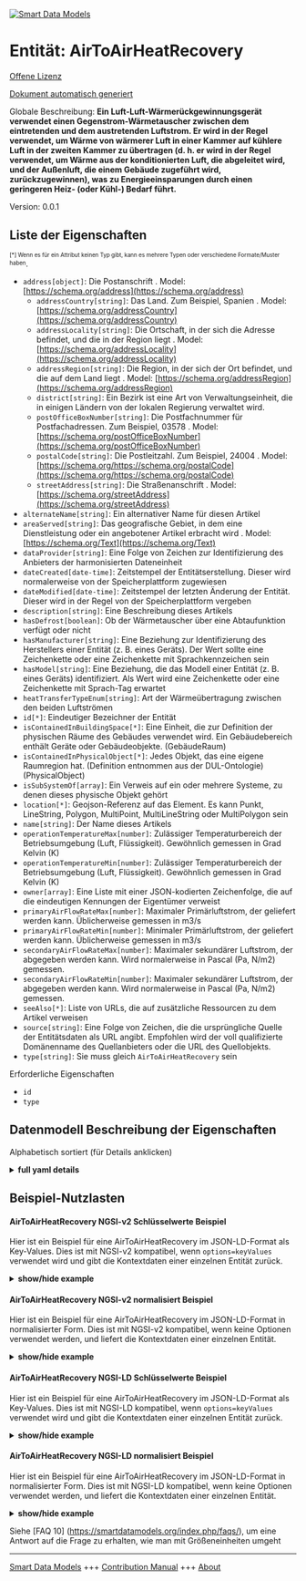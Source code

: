<!-- 10-Header -->    
[![Smart Data Models](https://smartdatamodels.org/wp-content/uploads/2022/01/SmartDataModels_logo.png "Logo")](https://smartdatamodels.org)    
Entität: AirToAirHeatRecovery    
=============================<!-- /10-Header -->    
<!-- 15-License -->    
[Offene Lizenz](https://github.com/smart-data-models//dataModel.S4BLDG/blob/master/AirToAirHeatRecovery/LICENSE.md)    
[Dokument automatisch generiert](https://docs.google.com/presentation/d/e/2PACX-1vTs-Ng5dIAwkg91oTTUdt8ua7woBXhPnwavZ0FxgR8BsAI_Ek3C5q97Nd94HS8KhP-r_quD4H0fgyt3/pub?start=false&loop=false&delayms=3000#slide=id.gb715ace035_0_60)    
<!-- /15-License -->    
<!-- 20-Description -->    
Globale Beschreibung: **Ein Luft-Luft-Wärmerückgewinnungsgerät verwendet einen Gegenstrom-Wärmetauscher zwischen dem eintretenden und dem austretenden Luftstrom. Er wird in der Regel verwendet, um Wärme von wärmerer Luft in einer Kammer auf kühlere Luft in der zweiten Kammer zu übertragen (d. h. er wird in der Regel verwendet, um Wärme aus der konditionierten Luft, die abgeleitet wird, und der Außenluft, die einem Gebäude zugeführt wird, zurückzugewinnen), was zu Energieeinsparungen durch einen geringeren Heiz- (oder Kühl-) Bedarf führt.**    
Version: 0.0.1    
<!-- /20-Description -->    
<!-- 30-PropertiesList -->    
## Liste der Eigenschaften    
<sup><sub>[*] Wenn es für ein Attribut keinen Typ gibt, kann es mehrere Typen oder verschiedene Formate/Muster haben</sub></sup>.    
- `address[object]`: Die Postanschrift  . Model: [https://schema.org/address](https://schema.org/address)	- `addressCountry[string]`: Das Land. Zum Beispiel, Spanien  . Model: [https://schema.org/addressCountry](https://schema.org/addressCountry)    
	- `addressLocality[string]`: Die Ortschaft, in der sich die Adresse befindet, und die in der Region liegt  . Model: [https://schema.org/addressLocality](https://schema.org/addressLocality)    
	- `addressRegion[string]`: Die Region, in der sich der Ort befindet, und die auf dem Land liegt  . Model: [https://schema.org/addressRegion](https://schema.org/addressRegion)    
	- `district[string]`: Ein Bezirk ist eine Art von Verwaltungseinheit, die in einigen Ländern von der lokalen Regierung verwaltet wird.      
	- `postOfficeBoxNumber[string]`: Die Postfachnummer für Postfachadressen. Zum Beispiel, 03578  . Model: [https://schema.org/postOfficeBoxNumber](https://schema.org/postOfficeBoxNumber)    
	- `postalCode[string]`: Die Postleitzahl. Zum Beispiel, 24004  . Model: [https://schema.org/https://schema.org/postalCode](https://schema.org/https://schema.org/postalCode)    
	- `streetAddress[string]`: Die Straßenanschrift  . Model: [https://schema.org/streetAddress](https://schema.org/streetAddress)    
- `alternateName[string]`: Ein alternativer Name für diesen Artikel  - `areaServed[string]`: Das geografische Gebiet, in dem eine Dienstleistung oder ein angebotener Artikel erbracht wird  . Model: [https://schema.org/Text](https://schema.org/Text)- `dataProvider[string]`: Eine Folge von Zeichen zur Identifizierung des Anbieters der harmonisierten Dateneinheit  - `dateCreated[date-time]`: Zeitstempel der Entitätserstellung. Dieser wird normalerweise von der Speicherplattform zugewiesen  - `dateModified[date-time]`: Zeitstempel der letzten Änderung der Entität. Dieser wird in der Regel von der Speicherplattform vergeben  - `description[string]`: Eine Beschreibung dieses Artikels  - `hasDefrost[boolean]`: Ob der Wärmetauscher über eine Abtaufunktion verfügt oder nicht  - `hasManufacturer[string]`: Eine Beziehung zur Identifizierung des Herstellers einer Entität (z. B. eines Geräts). Der Wert sollte eine Zeichenkette oder eine Zeichenkette mit Sprachkennzeichen sein  - `hasModel[string]`: Eine Beziehung, die das Modell einer Entität (z. B. eines Geräts) identifiziert. Als Wert wird eine Zeichenkette oder eine Zeichenkette mit Sprach-Tag erwartet  - `heatTransferTypeEnum[string]`: Art der Wärmeübertragung zwischen den beiden Luftströmen  - `id[*]`: Eindeutiger Bezeichner der Entität  - `isContainedInBuildingSpace[*]`: Eine Einheit, die zur Definition der physischen Räume des Gebäudes verwendet wird. Ein Gebäudebereich enthält Geräte oder Gebäudeobjekte. (GebäudeRaum)  - `isContainedInPhysicalObject[*]`: Jedes Objekt, das eine eigene Raumregion hat.  (Definition entnommen aus der DUL-Ontologie) (PhysicalObject)  - `isSubSystemOf[array]`: Ein Verweis auf ein oder mehrere Systeme, zu denen dieses physische Objekt gehört  - `location[*]`: Geojson-Referenz auf das Element. Es kann Punkt, LineString, Polygon, MultiPoint, MultiLineString oder MultiPolygon sein  - `name[string]`: Der Name dieses Artikels  - `operationTemperatureMax[number]`: Zulässiger Temperaturbereich der Betriebsumgebung (Luft, Flüssigkeit). Gewöhnlich gemessen in Grad Kelvin (K)  - `operationTemperatureMin[number]`: Zulässiger Temperaturbereich der Betriebsumgebung (Luft, Flüssigkeit). Gewöhnlich gemessen in Grad Kelvin (K)  - `owner[array]`: Eine Liste mit einer JSON-kodierten Zeichenfolge, die auf die eindeutigen Kennungen der Eigentümer verweist  - `primaryAirFlowRateMax[number]`: Maximaler Primärluftstrom, der geliefert werden kann. Üblicherweise gemessen in m3/s  - `primaryAirFlowRateMin[number]`: Minimaler Primärluftstrom, der geliefert werden kann. Üblicherweise gemessen in m3/s  - `secondaryAirFlowRateMax[number]`: Maximaler sekundärer Luftstrom, der abgegeben werden kann. Wird normalerweise in Pascal (Pa, N/m2) gemessen.  - `secondaryAirFlowRateMin[number]`: Maximaler sekundärer Luftstrom, der abgegeben werden kann. Wird normalerweise in Pascal (Pa, N/m2) gemessen.  - `seeAlso[*]`: Liste von URLs, die auf zusätzliche Ressourcen zu dem Artikel verweisen  - `source[string]`: Eine Folge von Zeichen, die die ursprüngliche Quelle der Entitätsdaten als URL angibt. Empfohlen wird der voll qualifizierte Domänenname des Quellanbieters oder die URL des Quellobjekts.  - `type[string]`: Sie muss gleich `AirToAirHeatRecovery` sein  <!-- /30-PropertiesList -->    
<!-- 35-RequiredProperties -->    
Erforderliche Eigenschaften    
- `id`  - `type`  <!-- /35-RequiredProperties -->    
<!-- 40-RequiredProperties -->    
<!-- /40-RequiredProperties -->    
<!-- 50-DataModelHeader -->    
## Datenmodell Beschreibung der Eigenschaften    
Alphabetisch sortiert (für Details anklicken)    
<!-- /50-DataModelHeader -->    
<!-- 60-ModelYaml -->    
<details><summary><strong>full yaml details</strong></summary>      
```yaml    
AirToAirHeatRecovery:      
  description: 'An air-to-air heat recovery device employs a counter-flow heat exchanger between inbound and outbound air flow. It is typically used to transfer heat from warmer air in one chamber to cooler air in the second chamber (i.e., typically used to recover heat from the conditioned air being exhausted and the outside air being supplied to a building), resulting in energy savings from reduced heating (or cooling) requirements.'      
  properties:      
    address:      
      description: The mailing address      
      properties:      
        addressCountry:      
          description: 'The country. For example, Spain'      
          type: string      
          x-ngsi:      
            model: https://schema.org/addressCountry      
            type: Property      
        addressLocality:      
          description: 'The locality in which the street address is, and which is in the region'      
          type: string      
          x-ngsi:      
            model: https://schema.org/addressLocality      
            type: Property      
        addressRegion:      
          description: 'The region in which the locality is, and which is in the country'      
          type: string      
          x-ngsi:      
            model: https://schema.org/addressRegion      
            type: Property      
        district:      
          description: 'A district is a type of administrative division that, in some countries, is managed by the local government'      
          type: string      
          x-ngsi:      
            type: Property      
        postOfficeBoxNumber:      
          description: 'The post office box number for PO box addresses. For example, 03578'      
          type: string      
          x-ngsi:      
            model: https://schema.org/postOfficeBoxNumber      
            type: Property      
        postalCode:      
          description: 'The postal code. For example, 24004'      
          type: string      
          x-ngsi:      
            model: https://schema.org/https://schema.org/postalCode      
            type: Property      
        streetAddress:      
          description: The street address      
          type: string      
          x-ngsi:      
            model: https://schema.org/streetAddress      
            type: Property      
        streetNr:      
          description: Number identifying a specific property on a public street      
          type: string      
          x-ngsi:      
            type: Property      
      type: object      
      x-ngsi:      
        model: https://schema.org/address      
        type: Property      
    alternateName:      
      description: An alternative name for this item      
      type: string      
      x-ngsi:      
        type: Property      
    areaServed:      
      description: The geographic area where a service or offered item is provided      
      type: string      
      x-ngsi:      
        model: https://schema.org/Text      
        type: Property      
    dataProvider:      
      description: A sequence of characters identifying the provider of the harmonised data entity      
      type: string      
      x-ngsi:      
        type: Property      
    dateCreated:      
      description: Entity creation timestamp. This will usually be allocated by the storage platform      
      format: date-time      
      type: string      
      x-ngsi:      
        type: Property      
    dateModified:      
      description: Timestamp of the last modification of the entity. This will usually be allocated by the storage platform      
      format: date-time      
      type: string      
      x-ngsi:      
        type: Property      
    description:      
      description: A description of this item      
      type: string      
      x-ngsi:      
        type: Property      
    hasDefrost:      
      description: Whether the heat exchanger has defrost function or not      
      type: boolean      
      x-ngsi:      
        type: Property      
    hasManufacturer:      
      description: 'A relationship identifying the manufacturer of an entity (e.g., device). The value is expected to be a string or a string with language tag'      
      type: string      
      x-ngsi:      
        type: Property      
    hasModel:      
      description: 'A relationship identifying the model of an entity (e.g., device). The value is expected to be a string or a string with language tag'      
      type: string      
      x-ngsi:      
        type: Property      
    heatTransferTypeEnum:      
      description: Type of heat transfer between the two air streams      
      type: string      
      x-ngsi:      
        type: Property      
    id:      
      anyOf:      
        - description: Identifier format of any NGSI entity      
          maxLength: 256      
          minLength: 1      
          pattern: ^[\w\-\.\{\}\$\+\*\[\]`|~^@!,:\\]+$      
          type: string      
          x-ngsi:      
            type: Property      
        - description: Identifier format of any NGSI entity      
          format: uri      
          type: string      
          x-ngsi:      
            type: Property      
      description: Unique identifier of the entity      
      x-ngsi:      
        type: Property      
    isContainedInBuildingSpace:      
      anyOf:      
        - description: Identifier format of any NGSI entity      
          maxLength: 256      
          minLength: 1      
          pattern: ^[\w\-\.\{\}\$\+\*\[\]`|~^@!,:\\]+$      
          type: string      
          x-ngsi:      
            type: Property      
        - description: Identifier format of any NGSI entity      
          format: uri      
          type: string      
          x-ngsi:      
            type: Property      
      description: An entity used to define the physical spaces of the building. A building space contains devices or building objects. (BuildingSpace)      
      x-ngsi:      
        type: Relationship      
    isContainedInPhysicalObject:      
      anyOf:      
        - description: Identifier format of any NGSI entity      
          maxLength: 256      
          minLength: 1      
          pattern: ^[\w\-\.\{\}\$\+\*\[\]`|~^@!,:\\]+$      
          type: string      
          x-ngsi:      
            type: Property      
        - description: Identifier format of any NGSI entity      
          format: uri      
          type: string      
          x-ngsi:      
            type: Property      
      description: Any Object that has a proper space region.  (Definition extracted from DUL ontology) (PhysicalObject)      
      x-ngsi:      
        type: Relationship      
    isSubSystemOf:      
      description: A reference to a system(s) that this Physical Object is part of      
      items:      
        anyOf:      
          - description: Identifier format of any NGSI entity      
            maxLength: 256      
            minLength: 1      
            pattern: ^[\w\-\.\{\}\$\+\*\[\]`|~^@!,:\\]+$      
            type: string      
            x-ngsi:      
              type: Property      
          - description: Identifier format of any NGSI entity      
            format: uri      
            type: string      
            x-ngsi:      
              type: Property      
        description: 'The class of systems, i.e., systems virtually isolated from the environment, whose behaviour and interactions with the environment are modeled. Systems can be connected to other systems. Connected systems interact in some ways. Systems can also have subsystems. Properties of subsystems somehow contribute to the properties of the supersystem. (System)'      
        x-ngsi:      
          type: Relationship      
      type: array      
      x-ngsi:      
        type: Relationship      
    location:      
      description: 'Geojson reference to the item. It can be Point, LineString, Polygon, MultiPoint, MultiLineString or MultiPolygon'      
      oneOf:      
        - description: Geojson reference to the item. Point      
          properties:      
            bbox:      
              items:      
                type: number      
              minItems: 4      
              type: array      
            coordinates:      
              items:      
                type: number      
              minItems: 2      
              type: array      
            type:      
              enum:      
                - Point      
              type: string      
          required:      
            - type      
            - coordinates      
          title: GeoJSON Point      
          type: object      
          x-ngsi:      
            type: GeoProperty      
        - description: Geojson reference to the item. LineString      
          properties:      
            bbox:      
              items:      
                type: number      
              minItems: 4      
              type: array      
            coordinates:      
              items:      
                items:      
                  type: number      
                minItems: 2      
                type: array      
              minItems: 2      
              type: array      
            type:      
              enum:      
                - LineString      
              type: string      
          required:      
            - type      
            - coordinates      
          title: GeoJSON LineString      
          type: object      
          x-ngsi:      
            type: GeoProperty      
        - description: Geojson reference to the item. Polygon      
          properties:      
            bbox:      
              items:      
                type: number      
              minItems: 4      
              type: array      
            coordinates:      
              items:      
                items:      
                  items:      
                    type: number      
                  minItems: 2      
                  type: array      
                minItems: 4      
                type: array      
              type: array      
            type:      
              enum:      
                - Polygon      
              type: string      
          required:      
            - type      
            - coordinates      
          title: GeoJSON Polygon      
          type: object      
          x-ngsi:      
            type: GeoProperty      
        - description: Geojson reference to the item. MultiPoint      
          properties:      
            bbox:      
              items:      
                type: number      
              minItems: 4      
              type: array      
            coordinates:      
              items:      
                items:      
                  type: number      
                minItems: 2      
                type: array      
              type: array      
            type:      
              enum:      
                - MultiPoint      
              type: string      
          required:      
            - type      
            - coordinates      
          title: GeoJSON MultiPoint      
          type: object      
          x-ngsi:      
            type: GeoProperty      
        - description: Geojson reference to the item. MultiLineString      
          properties:      
            bbox:      
              items:      
                type: number      
              minItems: 4      
              type: array      
            coordinates:      
              items:      
                items:      
                  items:      
                    type: number      
                  minItems: 2      
                  type: array      
                minItems: 2      
                type: array      
              type: array      
            type:      
              enum:      
                - MultiLineString      
              type: string      
          required:      
            - type      
            - coordinates      
          title: GeoJSON MultiLineString      
          type: object      
          x-ngsi:      
            type: GeoProperty      
        - description: Geojson reference to the item. MultiLineString      
          properties:      
            bbox:      
              items:      
                type: number      
              minItems: 4      
              type: array      
            coordinates:      
              items:      
                items:      
                  items:      
                    items:      
                      type: number      
                    minItems: 2      
                    type: array      
                  minItems: 4      
                  type: array      
                type: array      
              type: array      
            type:      
              enum:      
                - MultiPolygon      
              type: string      
          required:      
            - type      
            - coordinates      
          title: GeoJSON MultiPolygon      
          type: object      
          x-ngsi:      
            type: GeoProperty      
      x-ngsi:      
        type: GeoProperty      
    name:      
      description: The name of this item      
      type: string      
      x-ngsi:      
        type: Property      
    operationTemperatureMax:      
      description: 'Allowable operation ambient (air, fluid) temperature range. Usually measured in degrees Kelvin (K)'      
      type: number      
      x-ngsi:      
        type: Property      
    operationTemperatureMin:      
      description: 'Allowable operation ambient (air, fluid) temperature range. Usually measured in degrees Kelvin (K)'      
      type: number      
      x-ngsi:      
        type: Property      
    owner:      
      description: A List containing a JSON encoded sequence of characters referencing the unique Ids of the owner(s)      
      items:      
        anyOf:      
          - description: Identifier format of any NGSI entity      
            maxLength: 256      
            minLength: 1      
            pattern: ^[\w\-\.\{\}\$\+\*\[\]`|~^@!,:\\]+$      
            type: string      
            x-ngsi:      
              type: Property      
          - description: Identifier format of any NGSI entity      
            format: uri      
            type: string      
            x-ngsi:      
              type: Property      
        description: Unique identifier of the entity      
        x-ngsi:      
          type: Property      
      type: array      
      x-ngsi:      
        type: Property      
    primaryAirFlowRateMax:      
      description: Maximum primary airflow that can be delivered. Usually measured in m3/s      
      type: number      
      x-ngsi:      
        type: Property      
    primaryAirFlowRateMin:      
      description: Minimum primary airflow that can be delivered. Usually measured in m3/s      
      type: number      
      x-ngsi:      
        type: Property      
    secondaryAirFlowRateMax:      
      description: 'Maximum secondary airflow that can be delivered. Usually measured in Pascals (Pa, N/m2)'      
      type: number      
      x-ngsi:      
        type: Property      
    secondaryAirFlowRateMin:      
      description: 'Maximum secondary airflow that can be delivered. Usually measured in Pascals (Pa, N/m2)'      
      type: number      
      x-ngsi:      
        type: Property      
    seeAlso:      
      description: list of uri pointing to additional resources about the item      
      oneOf:      
        - items:      
            format: uri      
            type: string      
          minItems: 1      
          type: array      
        - format: uri      
          type: string      
      x-ngsi:      
        type: Property      
    source:      
      description: 'A sequence of characters giving the original source of the entity data as a URL. Recommended to be the fully qualified domain name of the source provider, or the URL to the source object'      
      type: string      
      x-ngsi:      
        type: Property      
    type:      
      description: It must be equal to `AirToAirHeatRecovery`      
      enum:      
        - AirToAirHeatRecovery      
      type: string      
      x-ngsi:      
        type: Property      
  required:      
    - id      
    - type      
  type: object      
  x-derived-from: "https://saref.etsi.org/saref4bldg/v1.1.2/#s4bldg:AirToAirHeatRecovery"      
  x-disclaimer: 'Redistribution and use in source and binary forms, with or without modification, are permitted  provided that the license conditions are met. Copyleft (c) 2022 Contributors to Smart Data Models Program'      
  x-license-url: https://github.com/smart-data-models/dataModel.S4BLDG/blob/master/AirToAirHeatRecovery/LICENSE.md      
  x-model-schema: https://smart-data-models.github.com/dataModel.SAREF4BLDG/AirToAirHeatRecovery/schema.json      
  x-model-tags: SAREF AirToAirHeatRecovery      
  x-version: 0.0.1      
```    
</details>      
<!-- /60-ModelYaml -->    
<!-- 70-MiddleNotes -->    
<!-- /70-MiddleNotes -->    
<!-- 80-Examples -->    
## Beispiel-Nutzlasten    
#### AirToAirHeatRecovery NGSI-v2 Schlüsselwerte Beispiel    
Hier ist ein Beispiel für eine AirToAirHeatRecovery im JSON-LD-Format als Key-Values. Dies ist mit NGSI-v2 kompatibel, wenn `options=keyValues` verwendet wird und gibt die Kontextdaten einer einzelnen Entität zurück.    
<details><summary><strong>show/hide example</strong></summary>      
```json  
{  
  "id": "urn:ngsi-ld:AirToAirHeatRecovery:8c59d316-ed05-4b56-bec3-886379421239",  
  "type": "AirToAirHeatRecovery",  
  "hasDefrost": false,  
  "heatTransferTypeEnum": "24/7",  
  "operationTemperatureMax": 0.8198825347384565,  
  "operationTemperatureMin": 0.505815040579818,  
  "primaryAirFlowRateMax": 0.2511282384018223,  
  "primaryAirFlowRateMin": 0.8540184208518826,  
  "secondaryAirFlowRateMax": 0.913617698002923,  
  "secondaryAirFlowRateMin": 0.17456040773539583,  
  "isContainedInBuildingSpace": "urn:ngsi-ld:BuildingSpace:018e6821-b097-4029-9cbb-207ae7e5ddca",  
  "isContainedInPhysicalObject": "urn:ngsi-ld:PhysicalObject:ad795f1c-0754-4877-acc2-2dcc3b337edd",  
  "isSubSystemOf": [  
    "urn:ngsi-ld:System:c92bd8da-e37f-4f64-989b-6007925a053b",  
    "urn:ngsi-ld:System:5642f604-3a36-49c3-b178-3e7b99eca071",  
    "urn:ngsi-ld:System:2f04039b-ef4e-4d61-8232-e786a220b927"  
  ],  
  "hasManufacturer": "AirToAirHeatRecovery Company Inc.",  
  "hasModel": "AirToAirHeatRecovery 0.1.2",  
  "dateCreated": "2023-01-25T18:33:19Z",  
  "dateModified": "2023-01-25T17:11:08Z",  
  "source": "Import",  
  "name": "AirToAirHeatRecovery",  
  "alternateName": "AirToAirHeatRecovery type 2",  
  "description": "AirToAirHeatRecovery of limited AirToAirHeatRecovery types",  
  "dataProvider": "IFC file"  
}  
```  
</details>    
#### AirToAirHeatRecovery NGSI-v2 normalisiert Beispiel    
Hier ist ein Beispiel für eine AirToAirHeatRecovery im JSON-LD-Format in normalisierter Form. Dies ist mit NGSI-v2 kompatibel, wenn keine Optionen verwendet werden, und liefert die Kontextdaten einer einzelnen Entität.    
<details><summary><strong>show/hide example</strong></summary>      
```json  
{  
  "id": "urn:ngsi-ld:AirToAirHeatRecovery:a732b90e-0296-47c9-ab0f-34f6de5edfb4",  
  "type": "AirToAirHeatRecovery",  
  "hasDefrost": {  
    "type": "Boolean",  
    "value": true  
  },  
  "heatTransferTypeEnum": {  
    "type": "Text",  
    "value": "Future"  
  },  
  "operationTemperatureMax": {  
    "type": "Number",  
    "value": 0.9053685058368695  
  },  
  "operationTemperatureMin": {  
    "type": "Number",  
    "value": 0.0225751895192714  
  },  
  "primaryAirFlowRateMax": {  
    "type": "Number",  
    "value": 0.6828734611896666  
  },  
  "primaryAirFlowRateMin": {  
    "type": "Number",  
    "value": 0.48874342661652126  
  },  
  "secondaryAirFlowRateMax": {  
    "type": "Number",  
    "value": 0.36804021603434756  
  },  
  "secondaryAirFlowRateMin": {  
    "type": "Number",  
    "value": 0.28401066550404996  
  },  
  "isContainedInBuildingSpace": {  
    "type": "Text",  
    "value": "urn:ngsi-ld:BuildingSpace:2058c38a-eb2e-4001-af3f-9a93effd41ac"  
  },  
  "isContainedInPhysicalObject": {  
    "type": "Text",  
    "value": "urn:ngsi-ld:PhysicalObject:ea1b1b2c-cb04-429d-bf2c-ca99e7f3f005"  
  },  
  "isSubSystemOf": {  
    "type": "StructuredValue",  
    "value": [  
      "urn:ngsi-ld:System:123d10ff-2c3a-40f4-9fd0-07851a7d7a3c",  
      "urn:ngsi-ld:System:90a762d4-7eed-4d5a-8a0d-a4676773917f",  
      "urn:ngsi-ld:System:b9899a7a-dc77-43a1-a0df-5a4134af3004"  
    ]  
  },  
  "hasManufacturer": {  
    "type": "Text",  
    "value": "AirToAirHeatRecovery Company Inc."  
  },  
  "hasModel": {  
    "type": "Text",  
    "value": "AirToAirHeatRecovery 0.1.2"  
  },  
  "dateCreated": {  
    "type": "DateTime",  
    "value": "2023-01-26T00:34:42.9211606+01:00"  
  },  
  "dateModified": {  
    "type": "DateTime",  
    "value": "2023-01-26T13:58:25.8715515+01:00"  
  },  
  "source": {  
    "type": "Text",  
    "value": "Import"  
  },  
  "name": {  
    "type": "Text",  
    "value": "AirToAirHeatRecovery"  
  },  
  "alternateName": {  
    "type": "Text",  
    "value": "AirToAirHeatRecovery type 2"  
  },  
  "description": {  
    "type": "Text",  
    "value": "AirToAirHeatRecovery of limited AirToAirHeatRecovery types"  
  },  
  "dataProvider": {  
    "type": "Text",  
    "value": "IFC file"  
  }  
}  
```  
</details>    
#### AirToAirHeatRecovery NGSI-LD Schlüsselwerte Beispiel    
Hier ist ein Beispiel für eine AirToAirHeatRecovery im JSON-LD-Format als Key-Values. Dies ist mit NGSI-LD kompatibel, wenn `options=keyValues` verwendet wird und gibt die Kontextdaten einer einzelnen Entität zurück.    
<details><summary><strong>show/hide example</strong></summary>      
```json  
{  
  "id": "urn:ngsi-ld:AirToAirHeatRecovery:8c59d316-ed05-4b56-bec3-886379421239",  
  "type": "AirToAirHeatRecovery",  
  "hasDefrost": false,  
  "heatTransferTypeEnum": "24/7",  
  "operationTemperatureMax": 0.8198825347384565,  
  "operationTemperatureMin": 0.505815040579818,  
  "primaryAirFlowRateMax": 0.2511282384018223,  
  "primaryAirFlowRateMin": 0.8540184208518826,  
  "secondaryAirFlowRateMax": 0.913617698002923,  
  "secondaryAirFlowRateMin": 0.17456040773539583,  
  "isContainedInBuildingSpace": "urn:ngsi-ld:BuildingSpace:018e6821-b097-4029-9cbb-207ae7e5ddca",  
  "isContainedInPhysicalObject": "urn:ngsi-ld:PhysicalObject:ad795f1c-0754-4877-acc2-2dcc3b337edd",  
  "isSubSystemOf": [  
    "urn:ngsi-ld:System:c92bd8da-e37f-4f64-989b-6007925a053b",  
    "urn:ngsi-ld:System:5642f604-3a36-49c3-b178-3e7b99eca071",  
    "urn:ngsi-ld:System:2f04039b-ef4e-4d61-8232-e786a220b927"  
  ],  
  "hasManufacturer": "AirToAirHeatRecovery Company Inc.",  
  "hasModel": "AirToAirHeatRecovery 0.1.2",  
  "dateCreated": "2023-01-25T18:33:19Z",  
  "dateModified": "2023-01-25T17:11:08Z",  
  "source": "Import",  
  "name": "AirToAirHeatRecovery",  
  "alternateName": "AirToAirHeatRecovery type 2",  
  "description": "AirToAirHeatRecovery of limited AirToAirHeatRecovery types",  
  "dataProvider": "IFC file",  
  "@context": [  
    "https://raw.githubusercontent.com/smart-data-models/dataModel.S4BLDG/master/context.jsonld",  
    "https://uri.etsi.org/ngsi-ld/v1/ngsi-ld-core-context.jsonld"  
  ]  
}  
```  
</details>    
#### AirToAirHeatRecovery NGSI-LD normalisiert Beispiel    
Hier ist ein Beispiel für eine AirToAirHeatRecovery im JSON-LD-Format in normalisierter Form. Dies ist mit NGSI-LD kompatibel, wenn keine Optionen verwendet werden, und liefert die Kontextdaten einer einzelnen Entität.    
<details><summary><strong>show/hide example</strong></summary>      
```json  
{  
  "id": "urn:ngsi-ld:AirToAirHeatRecovery:a8cd6aa9-dd5f-48bf-ba9f-3db11843b050",  
  "type": "AirToAirHeatRecovery",  
  "hasDefrost": {  
    "type": "Property",  
    "value": false  
  },  
  "heatTransferTypeEnum": {  
    "type": "Property",  
    "value": "Street"  
  },  
  "operationTemperatureMax": {  
    "type": "Property",  
    "value": {  
      "unitCode": "K",  
      "observedAt": "2023-01-26T02:03:09Z",  
      "value": 0.09206773488147657  
    }  
  },  
  "operationTemperatureMin": {  
    "type": "Property",  
    "value": {  
      "unitCode": "K",  
      "observedAt": "2023-01-26T09:23:23Z",  
      "value": 0.04773015112848933  
    }  
  },  
  "primaryAirFlowRateMax": {  
    "type": "Property",  
    "value": {  
      "unitCode": "m3/s",  
      "observedAt": "2023-01-25T15:19:05Z",  
      "value": 0.04143347387591234  
    }  
  },  
  "primaryAirFlowRateMin": {  
    "type": "Property",  
    "value": {  
      "unitCode": "m3/s",  
      "observedAt": "2023-01-26T00:05:48Z",  
      "value": 0.9113949488212527  
    }  
  },  
  "secondaryAirFlowRateMax": {  
    "type": "Property",  
    "value": {  
      "unitCode": "N/m2",  
      "observedAt": "2023-01-26T02:57:23Z",  
      "value": 0.391335331160202  
    }  
  },  
  "secondaryAirFlowRateMin": {  
    "type": "Property",  
    "value": {  
      "unitCode": "N/m2",  
      "observedAt": "2023-01-26T08:54:29Z",  
      "value": 0.9115616360325159  
    }  
  },  
  "isContainedInBuildingSpace": {  
    "type": "Relationship",  
    "object": "urn:ngsi-ld:BuildingSpace:f9f09bbc-27ef-4bd0-991f-6dd8720f5e7b"  
  },  
  "isContainedInPhysicalObject": {  
    "type": "Relationship",  
    "object": "urn:ngsi-ld:PhysicalObject:79a8986d-8526-4608-b216-ea4eb2d147ac"  
  },  
  "isSubSystemOf": [  
    {  
      "type": "Relationship",  
      "object": "urn:ngsi-ld:System:fae709e8-6311-4179-acfd-7b79e92d095c"  
    },  
    {  
      "type": "Relationship",  
      "object": "urn:ngsi-ld:System:4c06efa1-0d47-4a8a-a38c-d0783a106972"  
    },  
    {  
      "type": "Relationship",  
      "object": "urn:ngsi-ld:System:a3120479-fd3a-4a34-915c-418000e05d2b"  
    }  
  ],  
  "hasManufacturer": {  
    "type": "Property",  
    "value": "AirToAirHeatRecovery Company Inc."  
  },  
  "hasModel": {  
    "type": "Property",  
    "value": "AirToAirHeatRecovery 0.1.2"  
  },  
  "dateCreated": {  
    "type": "Property",  
    "value": {  
      "@type": "date-time",  
      "@value": "2023-01-25T23:15:35Z"  
    }  
  },  
  "dateModified": {  
    "type": "Property",  
    "value": {  
      "@type": "date-time",  
      "@value": "2023-01-26T07:30:02Z"  
    }  
  },  
  "source": {  
    "type": "Property",  
    "value": "Import"  
  },  
  "name": {  
    "type": "Property",  
    "value": "AirToAirHeatRecovery"  
  },  
  "alternateName": {  
    "type": "Property",  
    "value": "AirToAirHeatRecovery type 2"  
  },  
  "description": {  
    "type": "Property",  
    "value": "AirToAirHeatRecovery of limited AirToAirHeatRecovery types"  
  },  
  "dataProvider": {  
    "type": "Property",  
    "value": "IFC file"  
  },  
  "@context": [  
    "https://raw.githubusercontent.com/smart-data-models/dataModel.S4BLDG/master/context.jsonld",  
    "https://uri.etsi.org/ngsi-ld/v1/ngsi-ld-core-context.jsonld"  
  ]  
}  
```  
</details><!-- /80-Examples -->    
<!-- 90-FooterNotes -->    
<!-- /90-FooterNotes -->    
<!-- 95-Units -->    
Siehe [FAQ 10] (https://smartdatamodels.org/index.php/faqs/), um eine Antwort auf die Frage zu erhalten, wie man mit Größeneinheiten umgeht    
<!-- /95-Units -->    
<!-- 97-LastFooter -->    
---    
[Smart Data Models](https://smartdatamodels.org) +++ [Contribution Manual](https://bit.ly/contribution_manual) +++ [About](https://bit.ly/Introduction_SDM)<!-- /97-LastFooter -->    

